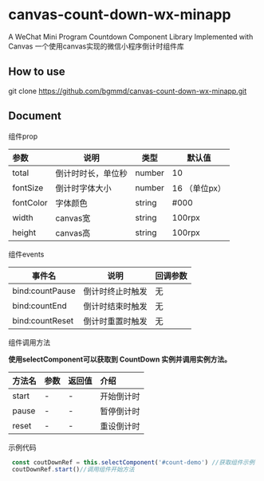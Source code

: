 # canvas-count-down-wx-minapp
A WeChat Mini Program Countdown Component Library Implemented with Canvas
一个使用canvas实现的微信小程序倒计时组件库

## How to use



git clone https://github.com/bgmmd/canvas-count-down-wx-minapp.git



## Document

组件prop

| 参数      | 说明               | 类型   | 默认值        |
| :-------- | ------------------ | ------ | ------------- |
| total     | 倒计时时长，单位秒 | number | 10            |
| fontSize  | 倒计时字体大小     | number | 16 （单位px） |
| fontColor | 字体颜色           | string | #000          |
| width     | canvas宽           | string | 100rpx        |
| height    | canvas高           | string | 100rpx        |



组件events

| 事件名          | 说明             | 回调参数 |
| --------------- | ---------------- | -------- |
| bind:countPause | 倒计时终止时触发 | 无       |
| bind:countEnd   | 倒计时结束时触发 | 无       |
| bind:countReset | 倒计时重置时触发 | 无       |



组件调用方法

**使用selectComponent可以获取到 CountDown 实例并调用实例方法。**

| 方法名 | 参数 | 返回值 | 介绍       |
| :----- | :--- | :----- | :--------- |
| start  | -    | -      | 开始倒计时 |
| pause  | -    | -      | 暂停倒计时 |
| reset  | -    | -      | 重设倒计时 |

示例代码

```js
 const coutDownRef = this.selectComponent('#count-demo') //获取组件示例
 coutDownRef.start()//调用组件开始方法
```

